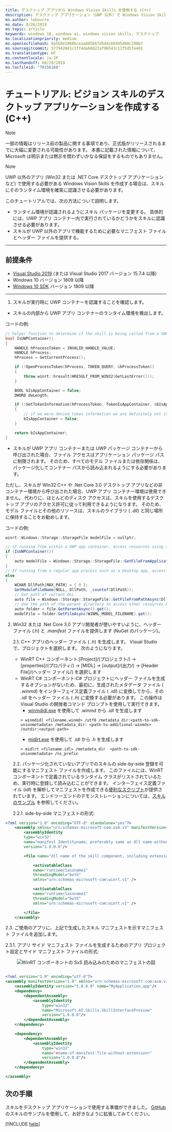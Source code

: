 ```yaml
---
title: デスクトップ アプリから Windows Vision Skills を使用する (C++)
description: デスクトップ アプリケーション (UWP 以外) で Windows Vision Skills を準備して使用する方法について説明します。
ms.author: lobourre
ms.date: 8/26/2019
ms.topic: article
keywords: windows 10, windows ai, windows vision skills, デスクトップ
ms.localizationpriority: medium
ms.openlocfilehash: 0a5b8e1068bceaa805667d5d4c88495d80c290b7
ms.sourcegitcommit: 577942041c1ff4da60d22af96543c11f5d5fe401
ms.translationtype: HT
ms.contentlocale: ja-JP
ms.lasthandoff: 08/29/2019
ms.locfileid: "70156168"
---
```

# <a name="tutorial-create-a-vision-skill-desktop-application-c"></a>チュートリアル: ビジョン スキルのデスクトップ アプリケーションを作成する (C++)

> [!NOTE]
> 一部の情報はリリース前の製品に関する事項であり、正式版がリリースされるまでに大幅に変更される可能性があります。 本書に記載された情報について、Microsoft は明示または黙示を問わずいかなる保証をするものでもありません。

> [!NOTE]
> UWP 以外のアプリ (Win32 または .NET Core デスクトップ アプリケーションなど) で使用する必要がある Windows Vision Skills を作成する場合は、スキルにそのランタイム環境を確実に認識させる必要があります。

このチュートリアルでは、次の方法について説明します。

- ランタイム環境が認識されるようにスキル パッケージを変更する。 具体的には、UWP アプリ コンテナー内で実行されているかどうかをスキルに認識させる必要があります。
- スキルが UWP 以外のアプリで機能するために必要なマニフェスト ファイルとヘッダー ファイルを提供する。

---

## <a name="prerequisites"></a>前提条件

- [Visual Studio 2019](https://visualstudio.microsoft.com/downloads/) (または Visual Studio 2017 バージョン 15.7.4 以降)
- Windows 10 バージョン 1809 以降
- [Windows 10 SDK](https://developer.microsoft.com/windows/downloads/windows-10-sdk) バージョン 1809 以降

---

1. スキルが実行時に UWP コンテナーを認識することを確認します。

- スキルの内部から UWP アプリ コンテナーのランタイム環境を検出します。

コードの例:

```cpp
// helper function to determine if the skill is being called from a UWP app container or not.
bool IsUWPContainer()
{
    HANDLE hProcessToken = INVALID_HANDLE_VALUE;
    HANDLE hProcess;
    hProcess = GetCurrentProcess();

    if (!OpenProcessToken(hProcess, TOKEN_QUERY, &hProcessToken))
    {
        throw winrt::hresult(HRESULT_FROM_WIN32(GetLastError()));
    }

    BOOL bIsAppContainer = false;
    DWORD dwLength;

    if (!GetTokenInformation(hProcessToken, TokenIsAppContainer, &bIsAppContainer, sizeof(bIsAppContainer), &dwLength))
    {
        // if we were denied token information we are definitely not in an app container.
        bIsAppContainer = false;
    }

    return bIsAppContainer;
}
```

- スキルが UWP アプリ コンテナーまたは UWP パッケージ コンテナーから呼び出された場合、ファイル アクセスはアプリケーション パッケージ パスに制限されます。 そのため、すべてのモデル ファイルまたは依存関係は、パッケージ化してコンテナー パスから読み込まれるようにする必要があります。

ただし、スキルが Win32 C++ や .Net Core 3.0 デスクトップ アプリなどの非コンテナー環境から呼び出された場合、UWP アプリ コンテナー環境は使用できません。 代わりに、ほとんどのディスク アクセスは、スキルを使用するデスクトップ アプリのアクセス許可に従って利用できるようになります。 そのため、モデル ファイルとその他のリソースは、スキルのライブラリ ( *.dll*) と同じ場所に保持することをお勧めします。

コードの例:

```csharp
winrt::Windows::Storage::StorageFile modelFile = nullptr;

// if running from within a UWP app container, access resources using a URI relative to its path
if (IsUWPContainer())
{
    auto modelFile = Windows::Storage::StorageFile::GetFileFromApplicationUriAsync(Windows::Foundation::Uri(L"ms-appx:///Contoso.FaceSentimentAnalyzer/" + WINML_MODEL_FILENAME)).get();
}
// If running from a regular app process such as a Desktop app, access resources using the full system path
else
{
    WCHAR DllPath[MAX_PATH] = { 0 };
    GetModuleFileName(NULL, DllPath, _countof(DllPath));
    // Get path of current DLL
    auto file = Windows::Storage::StorageFile::GetFileFromPathAsync(DllPath).get();
    // Use the path of the parent directory to access other resources bundled with the DLL
    auto folder = file.GetParentAsync().get();
    modelFile = folder.GetFileAsync(WINML_MODEL_FILENAME).get();
```

2. Win32 または .Net Core 3.0 アプリ開発者が使いやすいように、ヘッダー ファイル (.h) と *.manifest* ファイルを提供します (NuGet のパッケージ)。

    2.1. C++ アプリのヘッダー ファイル ( *.h*) を生成します。
Visual Studio で、プロジェクトを選択します。 次のようになります。
    - WinRT C++ コンポーネント:[Project]/(プロジェクト/) -> [properties]/(プロパティ/) -> [MIDL] -> [output]/(出力/) -> [Header File]/(ヘッダー ファイル/) を選択します
    - WinRT C# コンポーネント:C# プロジェクトにヘッダー ファイルを生成するオプションがないため、最初に、生成されたメタデータ ファイル ( *.winmd*) をインターフェイス定義ファイル ( *.idl*) に変換してから、その *.idl* をヘッダー ファイル ( *.h*) に変換する必要があります。 この操作は Visual Studio の開発者コマンド プロンプトを使用して実行できます。
      - [winmdidl.exe](https://docs.microsoft.com/cpp/cppcx/wrl/use-winmdidl-and-midlrt-to-create-h-files-from-windows-metadata?view=vs-2019) を使用して *.winmd* から *.idl* を生成します
      ```
      > winmdidl <filename.winmd> /utf8 /metadata_dir:<path-to-sdk-unionmetadata> /metadata_dir: <path-to-additional-winmds> /outdir:<output-path>
      ```
      - [midlrt.exe](https://docs.microsoft.com/windows/win32/midl/midlrt-and-windows-runtime-components) を使用して *.idl* から *.h* を生成します
      ```
      > midlrt <filename.idl> /metadata_dir  <path-to-sdk-unionmetadata> /ns_prefix
      ```

    2.2. パッケージ化されていないアプリでのスキルの side-by-side 登録を可能にするマニフェスト ファイルを作成します。 このファイルには、WinRT コンポーネントで定義されているランタイム クラスがリストされているため、実行時に登録して読み込むことができます。 インターフェイス定義ファイル (*idl*) を解析してマニフェストを作成できる[便利なスクリプト](https://github.com/microsoft/WindowsVisionSkillsPreview/blob/master/samples/Scripts/genSxSManifest.ps1)が提供されています。 エンドツーエンドのデモンストレーションについては、[スキルのサンプル](https://github.com/microsoft/WindowsVisionSkillsPreview/tree/master/samples/SentimentAnalyzerCustomSkill) を参照してください。


    2.2.1. side-by-side マニフェストの形式:

```xml
<?xml version="1.0" encoding="UTF-8" standalone="yes"?>
    <assembly xmlns="urn:schemas-microsoft-com:asm.v3" manifestVersion="1.0">
        <assemblyIdentity
        type="win32"
        name="manifest Identityname, preferably same as dll name without extension and same as filename of this manifest"
        version="1.0.0.0"/>

        <file name="dll name of the skill component, including extension">

            <activatableClass
            name="runtimeclassname1"
            threadingModel="both"
            xmlns="urn:schemas-microsoft-com:winrt.v1" />

            <activatableClass
            name="runtimeclassname2"
            threadingModel="both"
            xmlns="urn:schemas-microsoft-com:winrt.v1" />

        </file>
    </assembly>
```

2.3. ご使用のアプリに、上記で生成したスキル マニフェストを示すマニフェスト ファイルを追加します。

2.3.1. アプリ サイド マニフェスト ファイルを生成するためのアプリ プロジェクト設定とサイド マニフェスト ファイルの形式:
<div style="text-align:center" markdown="1">

![WinRT コンポーネントの SxS 読み込みのためのマニフェストの図](../images/vision-skills-manifest.png)

</div>

```xml

<?xml version="1.0" encoding="utf-8"?>
<assembly manifestVersion="1.0" xmlns="urn:schemas-microsoft-com:asm.v1">
    <assemblyIdentity version="1.0.0.0" name="MyApplication.app"/>
    <dependency>
        <dependentAssembly>
            <assemblyIdentity
                type="win32"
                name="Microsoft.AI.Skills.SkillInterfacePreview"
                version="1.0.0.0"/>
        </dependentAssembly>
    </dependency>

    <dependency>
        <dependentAssembly>
            <assemblyIdentity
                type="win32"
                name="<name-of-manifest-file-without-extension>"
                version="1.0.0.0"/>
        </dependentAssembly>
    </dependency>

</assembly>
```

## <a name="next-steps"></a>次の手順

スキルをデスクトップ アプリケーションで使用する準備ができました。 [GitHub](https://github.com/microsoft/WindowsVisionSkillsPreview/tree/master/samples) のスキルのサンプルを使用して、お好きなように拡張してみてください。

[!INCLUDE [help](../includes/get-help-vision.md)]
